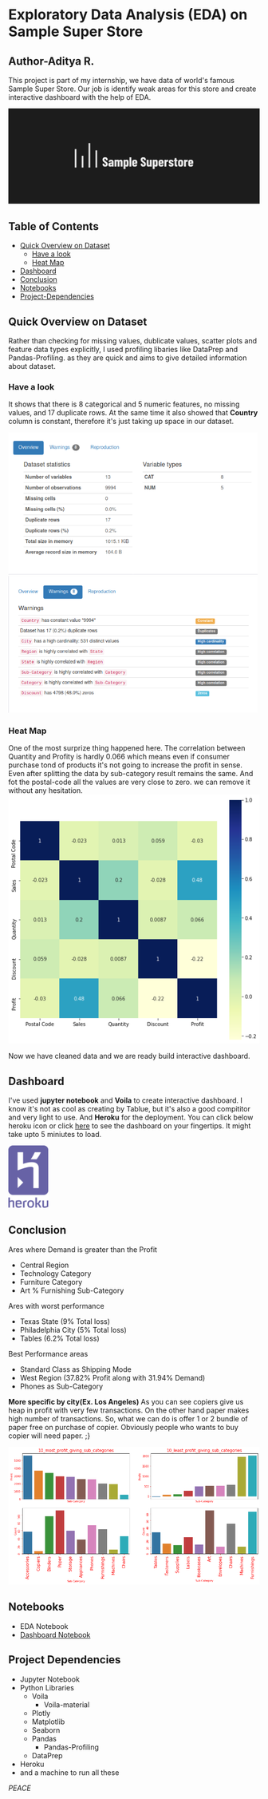 # Exploratory Data Analysis (EDA) on Sample Super Store

## Author-Aditya R.

   This project is part of my internship, we have data of world's famous Sample Super Store. Our job is identify weak areas for this store and create interactive dashboard with the help of EDA.
   
![](Images/sample_super_store.png)

## Table of Contents
* [Quick Overview on Dataset](#quick-overview-on-dataset)
   * [Have a look](#have-a-look)
   * [Heat Map](#heat-map)
 * [Dashboard](#dashboard)
 * [Conclusion](#conclusion)
 * [Notebooks](#notebooks)
 * [Project-Dependencies](#project-dependencies)

## Quick Overview on Dataset
   Rather than checking for missing values, dublicate values, scatter plots and feature data types explicitly, I used profiling libaries like DataPrep and Pandas-Profiling. as they are quick and aims to give detailed information about dataset. 
 ### Have a look
  It shows that there is 8 categorical and 5 numeric features, no missing values, and 17 duplicate rows. At the same time it also showed that **Country** column is constant, therefore it's just taking up space in our dataset. 
  
  <img src='Images/overview.png' width="500" /> <img src='Images/warnings.png' width="500" />
  
### Heat Map
  One of the most surprize thing happened here. The correlation between Quantity and Profity is hardly 0.066 which means even if consumer purchase tond of products it's not going to increase the profit in sense. Even after splitting the data by sub-category result remains the same. And fot the postal-code all the values are very close to zero. we can remove it without any hesitation.
 ![](Images/corr_sample_store.png)
 
 Now we have cleaned data and we are ready build interactive dashboard.
 
## Dashboard
I've used **jupyter notebook** and **Voila** to create interactive dashboard. I know it's not as cool as creating by Tablue, but it's also a good compititor and very light to use. And **Heroku** for the deployment. You can click below heroku icon or click [here](https://samplestore101.herokuapp.com) to see the dashboard on your fingertips. It might take upto 5 miniutes to load.

[<img src='Images/heroku.svg' width='80' />](https://samplestore101.herokuapp.com)

## Conclusion
Ares where Demand is greater than the Profit
   * Central Region
   * Technology Category
   * Furniture Category
   * Art % Furnishing Sub-Category
   
Ares with worst performance
   * Texas State (9% Total loss)
   * Philadelphia City (5% Total loss)
   * Tables (6.2% Total loss)
   
Best Performance areas
   * Standard Class as Shipping Mode
   * West Region (37.82% Profit along with 31.94% Demand)
   * Phones as Sub-Category
   
**More specific by city(Ex. Los Angeles)**
As you can see copiers give us heap in profit with very few transactions. On the other hand paper makes high number of transactions. So, what we can do is offer 1 or 2 bundle of paper free on purchase of copier. Obviously people who wants to buy copier will need paper. ;} 

![](Images/los_angeles_ss.png)

## Notebooks
* EDA Notebook
* [Dashboard Notebook](https://nbviewer.jupyter.org/github/Aditya-Rajgor/Internship-Projects/blob/main/Exploratory%20Data%20Analysis%20-%20Retail/SampleStore_Dashboard.ipynb)

## Project Dependencies
* Jupyter Notebook
* Python Libraries
   * Voila
      * Voila-material
   * Plotly
   * Matplotlib
   * Seaborn
   * Pandas
      * Pandas-Profiling
   * DataPrep
 * Heroku
 * and a machine to run all these
 
 
*PEACE*
